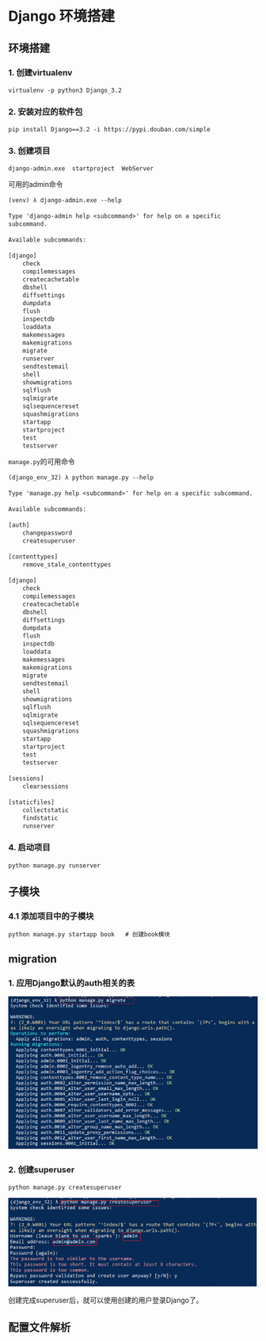 # Django 环境搭建

## 环境搭建

###  1. 创建virtualenv

```shell
virtualenv -p python3 Django_3.2
```





###  2. 安装对应的软件包

```shell
pip install Django==3.2 -i https://pypi.douban.com/simple
```





### 3. 创建项目

```shell
django-admin.exe  startproject  WebServer
```

可用的admin命令

```shell
(venv) λ django-admin.exe --help

Type 'django-admin help <subcommand>' for help on a specific subcommand.

Available subcommands:

[django]
    check
    compilemessages
    createcachetable
    dbshell
    diffsettings
    dumpdata
    flush
    inspectdb
    loaddata
    makemessages
    makemigrations
    migrate
    runserver
    sendtestemail
    shell
    showmigrations
    sqlflush
    sqlmigrate
    sqlsequencereset
    squashmigrations
    startapp
    startproject
    test
    testserver
```

`manage.py`的可用命令

```shell
(django_env_32) λ python manage.py --help

Type 'manage.py help <subcommand>' for help on a specific subcommand.

Available subcommands:

[auth]
    changepassword
    createsuperuser

[contenttypes]
    remove_stale_contenttypes

[django]
    check
    compilemessages
    createcachetable
    dbshell
    diffsettings
    dumpdata
    flush
    inspectdb
    loaddata
    makemessages
    makemigrations
    migrate
    sendtestemail
    shell
    showmigrations
    sqlflush
    sqlmigrate
    sqlsequencereset
    squashmigrations
    startapp
    startproject
    test
    testserver

[sessions]
    clearsessions

[staticfiles]
    collectstatic
    findstatic
    runserver
```



###  4. 启动项目

```shell
python manage.py runserver

```

## 子模块

### 4.1 添加项目中的子模块

```shell
python manage.py startapp book   # 创建book模块
```



## migration

### 1. 应用Django默认的auth相关的表

![](../images/Django_migrate.png)

### 2. 创建superuser

```shell
python manage.py createsuperuser
```

![](../images/Django_create_superuser.png)

创建完成superuser后，就可以使用创建的用户登录Django了。

## 配置文件解析





